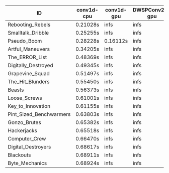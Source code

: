 |ID|conv1d-cpu|conv1d-gpu|DWSPConv2D-gpu|gemm-gpu|avg|
|-|-|-|-|-|-|
|Rebooting_Rebels|0.21028s|infs|infs|4.47477s|infs|
|Smalltalk_Dribble|0.25255s|infs|infs|4.49554s|infs|
|Pseudo_Boom|0.28228s|0.16112s|infs|4.39743s|infs|
|Artful_Maneuvers|0.34205s|infs|infs|4.46718s|infs|
|The_ERROR_List|0.48369s|infs|infs|4.41518s|infs|
|Digitally_Destroyed|0.49345s|infs|infs|4.45147s|infs|
|Grapevine_Squad|0.51497s|infs|infs|4.47260s|infs|
|The_Hit_Blunders|0.55450s|infs|infs|4.47503s|infs|
|Beasts|0.56373s|infs|infs|4.43895s|infs|
|Loose_Screws|0.61001s|infs|infs|4.47097s|infs|
|Key_to_Innovation|0.61155s|infs|infs|4.43741s|infs|
|Pint_Sized_Benchwarmers|0.63803s|infs|infs|4.46205s|infs|
|Gonzo_Brutes|0.65382s|infs|infs|4.45159s|infs|
|Hackerjacks|0.65518s|infs|infs|4.46169s|infs|
|Computer_Crew|0.66470s|infs|infs|4.47073s|infs|
|Digital_Destroyers|0.68617s|infs|infs|4.46467s|infs|
|Blackouts|0.68911s|infs|infs|4.47436s|infs|
|Byte_Mechanics|0.68924s|infs|infs|4.46775s|infs|
